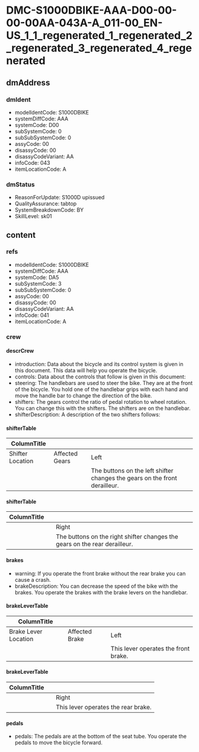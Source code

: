 # DMC-S1000DBIKE-AAA-D00-00-00-00AA-043A-A_011-00_EN-US_1_1_regenerated_1_regenerated_2_regenerated_3_regenerated_4_regenerated

## dmAddress

### dmIdent

*   modelIdentCode: S1000DBIKE
*   systemDiffCode: AAA
*   systemCode: D00
*   subSystemCode: 0
*   subSubSystemCode: 0
*   assyCode: 00
*   disassyCode: 00
*   disassyCodeVariant: AA
*   infoCode: 043
*   itemLocationCode: A

### dmStatus

*   ReasonForUpdate: S1000D upissued
*   QualityAssurance: tabtop
*   SystemBreakdownCode: BY
*   SkillLevel: sk01

## content

### refs

*   modelIdentCode: S1000DBIKE
*   systemDiffCode: AAA
*   systemCode: DA5
*   subSystemCode: 3
*   subSubSystemCode: 0
*   assyCode: 00
*   disassyCode: 00
*   disassyCodeVariant: AA
*   infoCode: 041
*   itemLocationCode: A

### crew

#### descrCrew

*   introduction: Data about the bicycle and its control system is given in this document. This data will help you operate the bicycle.
*   controls: Data about the controls that follow is given in this document:
*   steering: The handlebars are used to steer the bike. They are at the front of the bicycle. You hold one of the handlebar grips with each hand and move the handle bar to change the direction of the bike.
*   shifters: The gears control the ratio of pedal rotation to wheel rotation. You can change this with the shifters. The shifters are on the handlebar.
*   shifterDescription: A description of the two shifters follows:

#### shifterTable

| ColumnTitle |  |  |
|---|---|---|
| Shifter Location | Affected Gears | Left |
|  |  | The buttons on the left shifter changes the gears on the front derailleur. |

#### shifterTable

| ColumnTitle |  |  |
|---|---|---|
|  |  | Right |
|  |  | The buttons on the right shifter changes the gears on the rear derailleur. |

#### brakes

*   warning: If you operate the front brake without the rear brake you can cause a crash.
*   brakeDescription: You can decrease the speed of the bike with the brakes. You operate the brakes with the brake levers on the handlebar.

#### brakeLeverTable

| ColumnTitle |  |  |
|---|---|---|
| Brake Lever Location | Affected Brake | Left |
|  |  | This lever operates the front brake. |

#### brakeLeverTable

| ColumnTitle |  |  |
|---|---|---|
|  |  | Right |
|  |  | This lever operates the rear brake. |

#### pedals

*   pedals: The pedals are at the bottom of the seat tube. You operate the pedals to move the bicycle forward.